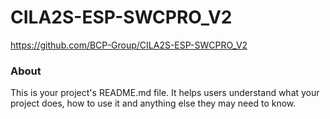 CILA2S-ESP-SWCPRO_V2
====================

https://github.com/BCP-Group/CILA2S-ESP-SWCPRO_V2

### About

This is your project's README.md file. It helps users understand what your
project does, how to use it and anything else they may need to know.